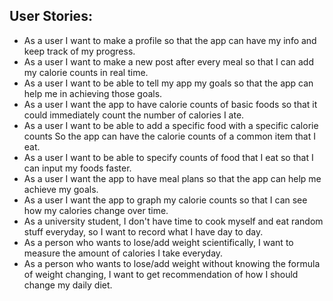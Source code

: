 ## User Stories: 

- As a user I want to make a profile so that the app can have my info and keep track of my progress.
- As a user I want to make a new post after every meal so that I can add my calorie counts in real time.
- As a user I want to be able to tell my app my goals so that the app can help me in achieving those goals.
- As a user I want the app to have calorie counts of basic foods so that it could immediately count the number of calories I ate.
- As  a user I want to be able to add a specific food with a specific calorie counts So the app  can have the calorie counts of a common item that I eat.
- As a user I want to be able to specify counts of food that I eat so that I can input my foods faster.
- As a user I want the app to have meal plans so that the app can help me achieve my goals.
- As a user I want the app to graph my calorie counts so that I can see how my calories change over time.
- As a university student, I don't have time to cook myself and eat random stuff everyday, so I want to record what I have day to day.
- As a person who wants to lose/add weight scientifically, I want to measure the amount of calories I take everyday.
- As a person who wants to lose/add weight without knowing the formula of weight changing, I want to get recommendation of how I should change my daily diet.
